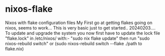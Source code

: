 # nixos-flake
Nixos with flake configuration files
My First go at getting flakes going on nixos, seems to work...
This is very basic just to get started..
20240203....
To update and upgrade the system you now first have to update the lock file "flake.lock" in /etc/nixos/
with:- "sudo nix flake update" then run "sudo nixos-rebuild switch" or 
(sudo nixos-rebuild switch --flake ./path to flake.nix)

